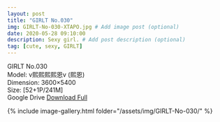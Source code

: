 ```yaml
---
layout: post
title: "GIRLT No.030"
img: GIRLT-No-030-XTAPO.jpg # Add image post (optional)
date: 2020-05-28 09:10:00
description: Sexy girl. # Add post description (optional)
tag: [cute, sexy, GIRLT]
---
```

GIRLT No.030  
Model: v熙熙熙熙恩v (熙恩)  
Dimension: 3600×5400  
Size:  [52+1P/241M]              
Google Drive [Download Full](http://gestyy.com/e0MjSm)

{% include image-gallery.html folder="/assets/img/GIRLT-No-030/" %}
